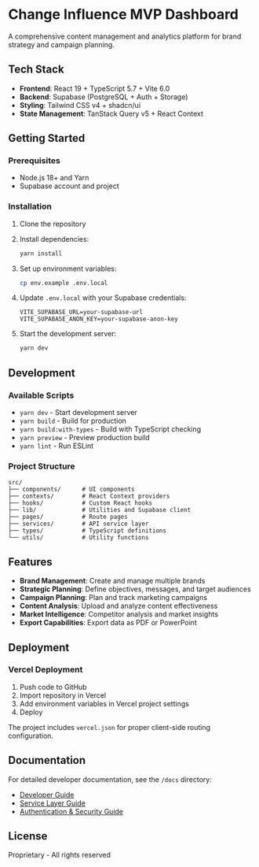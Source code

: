 # Change Influence MVP Dashboard

A comprehensive content management and analytics platform for brand strategy and campaign planning.

## Tech Stack

- **Frontend**: React 19 + TypeScript 5.7 + Vite 6.0
- **Backend**: Supabase (PostgreSQL + Auth + Storage)
- **Styling**: Tailwind CSS v4 + shadcn/ui
- **State Management**: TanStack Query v5 + React Context

## Getting Started

### Prerequisites

- Node.js 18+ and Yarn
- Supabase account and project

### Installation

1. Clone the repository
2. Install dependencies:
   ```bash
   yarn install
   ```

3. Set up environment variables:
   ```bash
   cp env.example .env.local
   ```
   
4. Update `.env.local` with your Supabase credentials:
   ```
   VITE_SUPABASE_URL=your-supabase-url
   VITE_SUPABASE_ANON_KEY=your-supabase-anon-key
   ```

5. Start the development server:
   ```bash
   yarn dev
   ```

## Development

### Available Scripts

- `yarn dev` - Start development server
- `yarn build` - Build for production
- `yarn build:with-types` - Build with TypeScript checking
- `yarn preview` - Preview production build
- `yarn lint` - Run ESLint

### Project Structure

```
src/
├── components/      # UI components
├── contexts/        # React Context providers
├── hooks/           # Custom React hooks
├── lib/             # Utilities and Supabase client
├── pages/           # Route pages
├── services/        # API service layer
├── types/           # TypeScript definitions
└── utils/           # Utility functions
```

## Features

- **Brand Management**: Create and manage multiple brands
- **Strategic Planning**: Define objectives, messages, and target audiences
- **Campaign Planning**: Plan and track marketing campaigns
- **Content Analysis**: Upload and analyze content effectiveness
- **Market Intelligence**: Competitor analysis and market insights
- **Export Capabilities**: Export data as PDF or PowerPoint

## Deployment

### Vercel Deployment

1. Push code to GitHub
2. Import repository in Vercel
3. Add environment variables in Vercel project settings
4. Deploy

The project includes `vercel.json` for proper client-side routing configuration.

## Documentation

For detailed developer documentation, see the `/docs` directory:
- [Developer Guide](./docs/guides/DEVELOPER_GUIDE.md)
- [Service Layer Guide](./docs/guides/SERVICE_LAYER_GUIDE.md)
- [Authentication & Security Guide](./docs/guides/AUTHENTICATION_SECURITY_GUIDE.md)

## License

Proprietary - All rights reserved